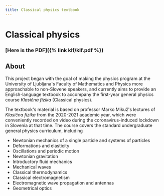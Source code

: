 ```yaml
---
title: Classical physics textbook
---
```

# Classical physics

### [**Here is the PDF**]({% link klf/klf.pdf %})

<!-- Readers are very much welcome! The book is in its early stages and will inevitably contain typos and mistakes---if you find errors and tell me, I will be grateful and happy to hear from you, even for the most trivial errors. -->

## About
This project began with the goal of making the physics program at the University of Ljubljana's Faculty of Mathematics and Physics more approachable to non-Slovene speakers, and currently aims to provide an English-language textbook to accompany the first-year general physics course *Klasična fizika* (Classical physics).

The textbook's material is based on professor Marko Mikuž's lectures of *Klasična fizika* from the 2020-2021 academic year, which were conveniently recorded on video during the coronavirus-induced lockdown in Slovenia at that time.
The course covers the standard undergraduate general physics curriculum, including

- Newtonian mechanics of a single particle and systems of particles
- Deformations and elasticity
- Oscillations and periodic motion
- Newtonian gravitation
- Introductory fluid mechanics
- Mechanical waves
- Classical thermodynamics
- Classical electromagnetism
- Electromagnetic wave propagation and antennas 
- Geometrical optics
